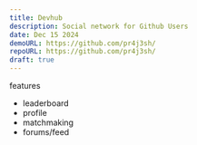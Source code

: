 ```yaml
---
title: Devhub
description: Social network for Github Users
date: Dec 15 2024
demoURL: https://github.com/pr4j3sh/
repoURL: https://github.com/pr4j3sh/
draft: true
---
```

features
- leaderboard
- profile
- matchmaking
- forums/feed